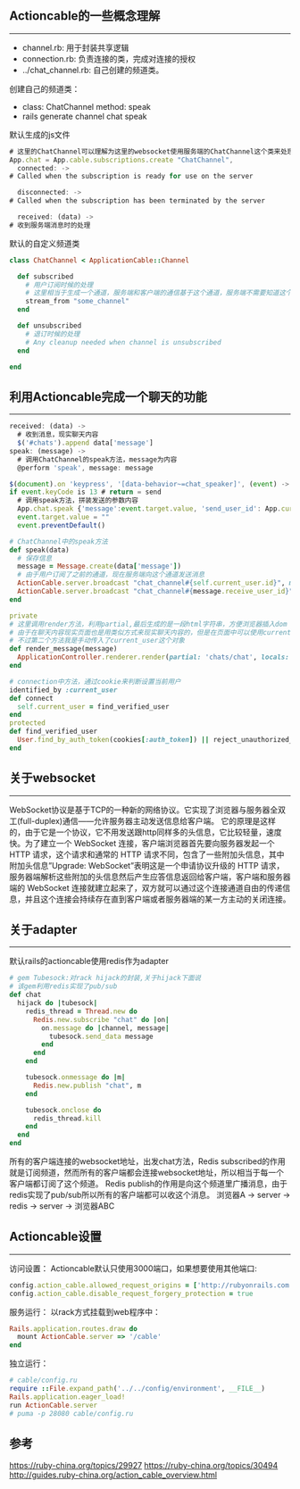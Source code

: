 ## Actioncable的一些概念理解
---
+ channel.rb: 用于封装共享逻辑
+ connection.rb: 负责连接的类，完成对连接的授权
+ ../chat_channel.rb: 自己创建的频道类。

创建自己的频道类：
+ class: ChatChannel method: speak
+ rails generate channel chat speak

默认生成的js文件
```js
# 这里的ChatChannel可以理解为这里的websocket使用服务端的ChatChannel这个类来处理
App.chat = App.cable.subscriptions.create "ChatChannel",
  connected: ->
# Called when the subscription is ready for use on the server

  disconnected: ->
# Called when the subscription has been terminated by the server

  received: (data) ->
# 收到服务端消息时的处理
```
默认的自定义频道类
```ruby
class ChatChannel < ApplicationCable::Channel

  def subscribed
    # 用户订阅时候的处理
    # 这里相当于生成一个通道，服务端和客户端的通信基于这个通道，服务端不需要知道这个客户端，服务端向这个通道广播消息，客户端监听这个通道，收到消息做出处理
    stream_from "some_channel"
  end

  def unsubscribed
    # 退订时候的处理
    # Any cleanup needed when channel is unsubscribed
  end

end
```

## 利用Actioncable完成一个聊天的功能
---
```js
received: (data) ->
  # 收到消息，现实聊天内容
  $('#chats').append data['message']
speak: (message) ->
  # 调用ChatChannel的speak方法，message为内容
  @perform 'speak', message: message

$(document).on 'keypress', '[data-behavior~=chat_speaker]', (event) ->
if event.keyCode is 13 # return = send
  # 调用speak方法，拼装发送的参数内容
  App.chat.speak {'message':event.target.value, 'send_user_id': App.current_user_id, 'receive_user_id': App.receive_user_id}
  event.target.value = ""
  event.preventDefault()
```

```ruby
# ChatChannel中的speak方法
def speak(data)
  # 保存信息
  message = Message.create(data['message'])
  # 由于用户订阅了之前的通道，现在服务端向这个通道发送消息
  ActionCable.server.broadcast "chat_channel#{self.current_user.id}", message: render_message(message)
  ActionCable.server.broadcast "chat_channel#{message.receive_user_id}", message: render_message(message)
end

private
# 这里调用render方法，利用partial,最后生成的是一段html字符串，方便浏览器插入dom
# 由于在聊天内容现实页面也是用类似方式来现实聊天内容的，但是在页面中可以使用current_user之类的方法，但是这里的partial是无法使用该方法的，所以我这里相当于写了两个相同的方法
# 不过第二个方法我是手动传入了current_user这个对象
def render_message(message)
  ApplicationController.renderer.render(partial: 'chats/chat', locals: { message: message, current_user: self.current_user })
end
```

```ruby
# connection中方法，通过cookie来判断设置当前用户
identified_by :current_user
def connect
  self.current_user = find_verified_user
end
protected
def find_verified_user
  User.find_by_auth_token(cookies[:auth_token]) || reject_unauthorized_connection
end
```

## 关于websocket
---
WebSocket协议是基于TCP的一种新的网络协议。它实现了浏览器与服务器全双工(full-duplex)通信——允许服务器主动发送信息给客户端。
它的原理是这样的，由于它是一个协议，它不用发送跟http同样多的头信息，它比较轻量，速度快。为了建立一个 WebSocket 连接，客户端浏览器首先要向服务器发起一个 HTTP 请求，这个请求和通常的 HTTP 请求不同，包含了一些附加头信息，其中附加头信息”Upgrade: WebSocket”表明这是一个申请协议升级的 HTTP 请求，服务器端解析这些附加的头信息然后产生应答信息返回给客户端，客户端和服务器端的 WebSocket 连接就建立起来了，双方就可以通过这个连接通道自由的传递信息，并且这个连接会持续存在直到客户端或者服务器端的某一方主动的关闭连接。

## 关于adapter
---
默认rails的actioncable使用redis作为adapter
```ruby
# gem Tubesock:对rack hijack的封装,关于hijack下面说
# 该gem利用redis实现了pub/sub
def chat
  hijack do |tubesock|
    redis_thread = Thread.new do
      Redis.new.subscribe "chat" do |on|
        on.message do |channel, message|
          tubesock.send_data message
        end
      end
    end

    tubesock.onmessage do |m|
      Redis.new.publish "chat", m
    end

    tubesock.onclose do
      redis_thread.kill
    end
  end
end
```

所有的客户端连接的websocket地址，出发chat方法，Redis subscribed的作用就是订阅频道，然而所有的客户端都会连接websocket地址，所以相当于每一个客户端都订阅了这个频道。
Redis publish的作用是向这个频道里广播消息，由于redis实现了pub/sub所以所有的客户端都可以收这个消息。
浏览器A -> server -> redis -> server -> 浏览器ABC

## Actioncable设置
---
访问设置：
Actioncable默认只使用3000端口，如果想要使用其他端口:
```ruby
config.action_cable.allowed_request_origins = ['http://rubyonrails.com', %r{http://ruby.*}]
config.action_cable.disable_request_forgery_protection = true
```
服务运行：
以rack方式挂载到web程序中：
```ruby
Rails.application.routes.draw do
  mount ActionCable.server => '/cable'
end
```
独立运行：
```ruby
# cable/config.ru
require ::File.expand_path('../../config/environment', __FILE__)
Rails.application.eager_load!
run ActionCable.server
# puma -p 28080 cable/config.ru
```

## 参考
https://ruby-china.org/topics/29927
https://ruby-china.org/topics/30494
http://guides.ruby-china.org/action_cable_overview.html